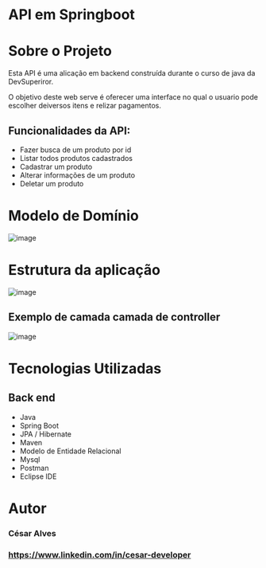 # API em Springboot


# Sobre o Projeto

Esta  API é uma  alicação em backend  construída durante o curso de java da DevSuperiror.

O objetivo deste web serve é oferecer uma interface no qual o usuario pode escolher deiversos itens
e relizar pagamentos. 

## Funcionalidades da API: 
- Fazer busca de um produto  por id
- Listar todos produtos cadastrados
- Cadastrar um produto
- Alterar informações de um produto
- Deletar um produto
  

# Modelo de Domínio
![image](https://github.com/user-attachments/assets/7d907cba-6b2e-47c1-abcc-7f201687460c)

# Estrutura da aplicação

![image](https://github.com/user-attachments/assets/418c2174-43e1-41b2-8e5b-f7fca2bb6afd)


##  Exemplo de camada camada de controller

![image](https://github.com/user-attachments/assets/f9608821-22bf-427f-aa90-5505c7c6bd9a)



# Tecnologias Utilizadas
## Back end
- Java
- Spring Boot
- JPA / Hibernate
- Maven
- Modelo de Entidade Relacional
- Mysql
- Postman
- Eclipse IDE


# Autor

### César Alves 

### https://www.linkedin.com/in/cesar-developer











  
